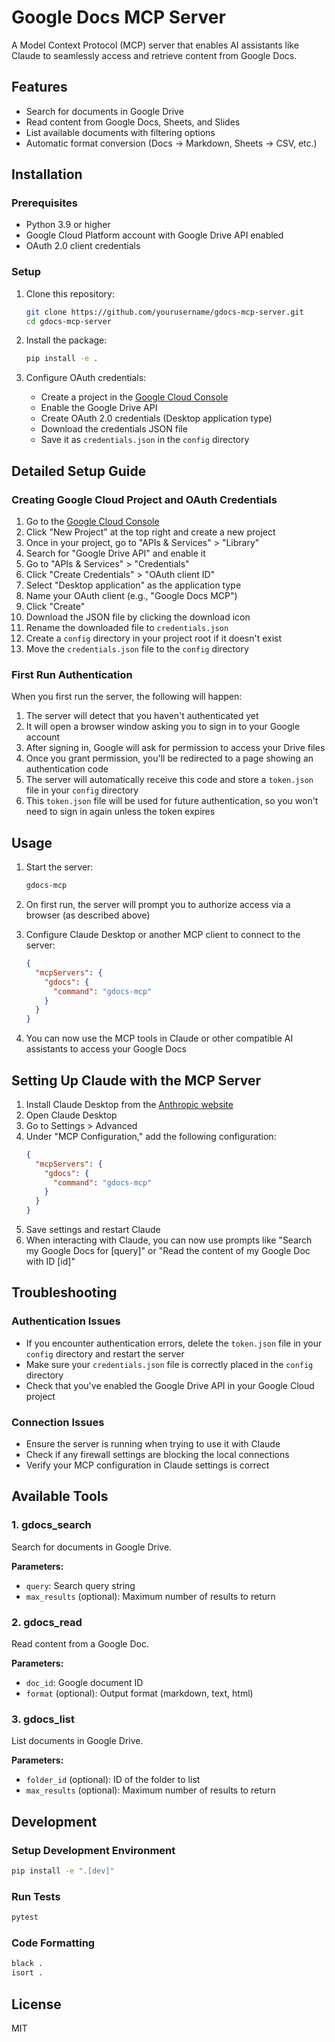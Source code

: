 # Google Docs MCP Server

A Model Context Protocol (MCP) server that enables AI assistants like Claude to seamlessly access and retrieve content from Google Docs.

## Features

- Search for documents in Google Drive
- Read content from Google Docs, Sheets, and Slides
- List available documents with filtering options
- Automatic format conversion (Docs → Markdown, Sheets → CSV, etc.)

## Installation

### Prerequisites

- Python 3.9 or higher
- Google Cloud Platform account with Google Drive API enabled
- OAuth 2.0 client credentials

### Setup

1. Clone this repository:
   ```bash
   git clone https://github.com/yourusername/gdocs-mcp-server.git
   cd gdocs-mcp-server
   ```

2. Install the package:
   ```bash
   pip install -e .
   ```

3. Configure OAuth credentials:
   - Create a project in the [Google Cloud Console](https://console.cloud.google.com/)
   - Enable the Google Drive API
   - Create OAuth 2.0 credentials (Desktop application type)
   - Download the credentials JSON file
   - Save it as `credentials.json` in the `config` directory

## Detailed Setup Guide

### Creating Google Cloud Project and OAuth Credentials

1. Go to the [Google Cloud Console](https://console.cloud.google.com/)
2. Click "New Project" at the top right and create a new project
3. Once in your project, go to "APIs & Services" > "Library"
4. Search for "Google Drive API" and enable it
5. Go to "APIs & Services" > "Credentials"
6. Click "Create Credentials" > "OAuth client ID"
7. Select "Desktop application" as the application type
8. Name your OAuth client (e.g., "Google Docs MCP")
9. Click "Create"
10. Download the JSON file by clicking the download icon
11. Rename the downloaded file to `credentials.json`
12. Create a `config` directory in your project root if it doesn't exist
13. Move the `credentials.json` file to the `config` directory

### First Run Authentication

When you first run the server, the following will happen:

1. The server will detect that you haven't authenticated yet
2. It will open a browser window asking you to sign in to your Google account
3. After signing in, Google will ask for permission to access your Drive files
4. Once you grant permission, you'll be redirected to a page showing an authentication code
5. The server will automatically receive this code and store a `token.json` file in your `config` directory
6. This `token.json` file will be used for future authentication, so you won't need to sign in again unless the token expires

## Usage

1. Start the server:
   ```bash
   gdocs-mcp
   ```

2. On first run, the server will prompt you to authorize access via a browser (as described above)

3. Configure Claude Desktop or another MCP client to connect to the server:
   ```json
   {
     "mcpServers": {
       "gdocs": {
         "command": "gdocs-mcp"
       }
     }
   }
   ```

4. You can now use the MCP tools in Claude or other compatible AI assistants to access your Google Docs

## Setting Up Claude with the MCP Server

1. Install Claude Desktop from the [Anthropic website](https://www.anthropic.com/claude)
2. Open Claude Desktop
3. Go to Settings > Advanced
4. Under "MCP Configuration," add the following configuration:
   ```json
   {
     "mcpServers": {
       "gdocs": {
         "command": "gdocs-mcp"
       }
     }
   }
   ```
5. Save settings and restart Claude
6. When interacting with Claude, you can now use prompts like "Search my Google Docs for [query]" or "Read the content of my Google Doc with ID [id]"

## Troubleshooting

### Authentication Issues

- If you encounter authentication errors, delete the `token.json` file in your `config` directory and restart the server
- Make sure your `credentials.json` file is correctly placed in the `config` directory
- Check that you've enabled the Google Drive API in your Google Cloud project

### Connection Issues

- Ensure the server is running when trying to use it with Claude
- Check if any firewall settings are blocking the local connections
- Verify your MCP configuration in Claude settings is correct

## Available Tools

### 1. gdocs_search

Search for documents in Google Drive.

**Parameters:**
- `query`: Search query string
- `max_results` (optional): Maximum number of results to return

### 2. gdocs_read

Read content from a Google Doc.

**Parameters:**
- `doc_id`: Google document ID
- `format` (optional): Output format (markdown, text, html)

### 3. gdocs_list

List documents in Google Drive.

**Parameters:**
- `folder_id` (optional): ID of the folder to list
- `max_results` (optional): Maximum number of results to return

## Development

### Setup Development Environment

```bash
pip install -e ".[dev]"
```

### Run Tests

```bash
pytest
```

### Code Formatting

```bash
black .
isort .
```

## License

MIT 